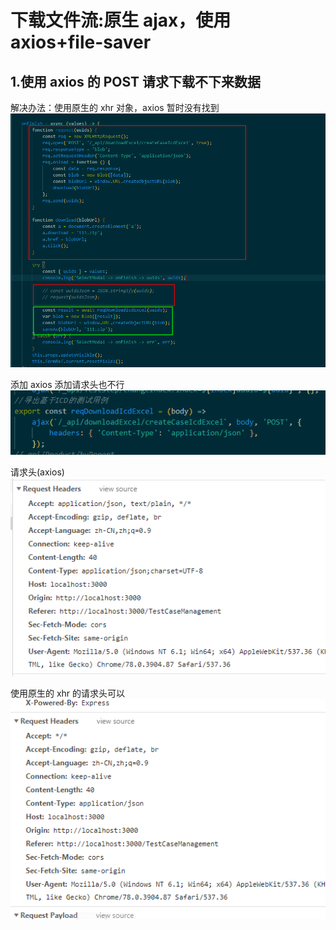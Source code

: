 # 下载文件流:原生 ajax，使用 axios+file-saver

## 1.使用 axios 的 POST 请求下载不下来数据

解决办法：使用原生的 xhr 对象，axios 暂时没有找到
![](img/%E5%8E%9F%E7%94%9F%E4%B8%8Eaxios%E4%B8%8B%E8%BD%BD%E6%96%87%E4%BB%B6%E6%B5%81.png)

添加 axios 添加请求头也不行
![](img/%E6%B7%BB%E5%8A%A0%E8%AF%B7%E6%B1%82%E5%A4%B4.png)

请求头(axios)
![](img/%E6%B2%A1%E6%94%B9headers%E4%B9%8B%E5%89%8D%E7%9A%84%E8%AF%B7%E6%B1%82%E5%A4%B4.png)

使用原生的 xhr 的请求头可以
![](img/%E5%8E%9F%E7%94%9Fxhr%E8%AF%B7%E6%B1%82%E5%A4%B4.png)
